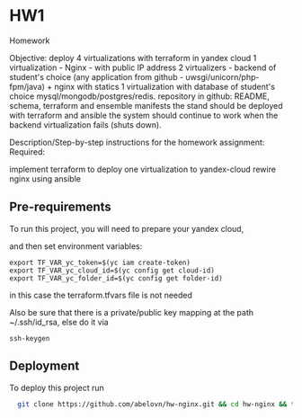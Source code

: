 
# HW1 

Homework

Objective:
deploy 4 virtualizations with terraform in yandex cloud
1 virtualization - Nginx - with public IP address
2 virtualizers - backend of student's choice (any application from github - uwsgi/unicorn/php-fpm/java) + nginx with statics
1 virtualization with database of student's choice mysql/mongodb/postgres/redis.
repository in github: README, schema, terraform and ensemble manifests
the stand should be deployed with terraform and ansible
the system should continue to work when the backend virtualization fails (shuts down).

Description/Step-by-step instructions for the homework assignment:
Required:

implement terraform to deploy one virtualization to yandex-cloud
rewire nginx using ansible




## Pre-requirements

To run this project, you will need to prepare your yandex cloud, 


and then set environment variables:
```
export TF_VAR_yc_token=$(yc iam create-token)
export TF_VAR_yc_cloud_id=$(yc config get cloud-id)
export TF_VAR_yc_folder_id=$(yc config get folder-id)
```
in this case the terraform.tfvars file is not needed


Also be sure that there is a private/public key mapping at the path ~/.ssh/id_rsa,
else do it via 
```
ssh-keygen
```



## Deployment

To deploy this project run

```bash
  git clone https://github.com/abelovn/hw-nginx.git && cd hw-nginx && terraform init && terraform plan && terraform apply  -auto-approve
```



